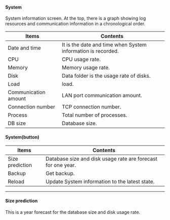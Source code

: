 #### System
<div class="text-xl mb-2">
System information screen.
At the top, there is a graph showing log resources and communication information in a chronological order.
</div>


<div class="text-xl">

| Items | Contents |
| ---- | ---- |
| Date and time | It is the date and time when System information is recorded.|
| CPU | CPU usage rate.|
| Memory | Memory usage rate.|
| Disk | Data folder is the usage rate of disks.|
| Load | load.|
| Communication amount | LAN port communication amount.|
| Connection number | TCP connection number.|
| Process | Total number of processes.|
| DB size | Database size.|

</div>

>>>
#### System(button)
<div class="text-lg">

| Items | Contents |
| ---- | ---- |
| Size prediction | Database size and disk usage rate are forecast for one year.|
| Backup | Get backup.|
| Reload | Update System information to the latest state.|

</div>

---
#### Size prediction
<div class="text-xl mb-2">
This is a year forecast for the database size and disk usage rate.
</div>

